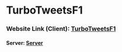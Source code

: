 # TurboTweetsF1

### Website Link (Client): [TurboTweetsF1](https://turbotweetsf1.netlify.app/)
#### Server: [Server](https://turbotweetsf1.onrender.com)
